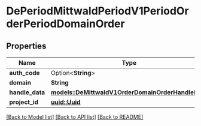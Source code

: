 # DePeriodMittwaldPeriodV1PeriodOrderPeriodDomainOrder

## Properties

Name | Type | Description | Notes
------------ | ------------- | ------------- | -------------
**auth_code** | Option<**String**> |  | [optional]
**domain** | **String** |  | 
**handle_data** | [**models::DeMittwaldV1OrderDomainOrderHandleData**](de_mittwald_v1_order_DomainOrder_handleData.md) |  | 
**project_id** | [**uuid::Uuid**](uuid::Uuid.md) |  | 

[[Back to Model list]](../README.md#documentation-for-models) [[Back to API list]](../README.md#documentation-for-api-endpoints) [[Back to README]](../README.md)


